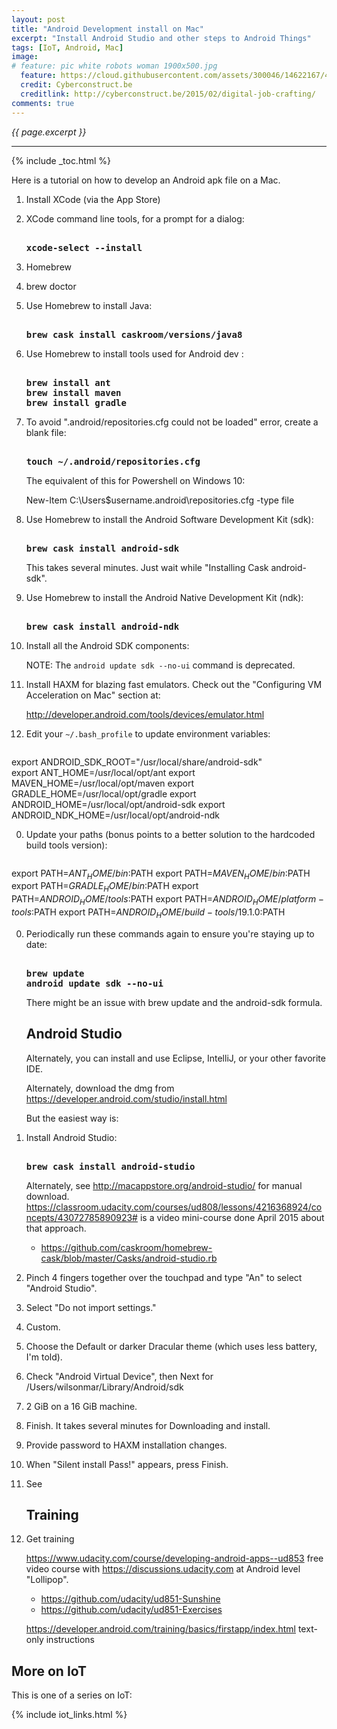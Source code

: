 ```yaml
---
layout: post
title: "Android Development install on Mac"
excerpt: "Install Android Studio and other steps to Android Things"
tags: [IoT, Android, Mac]
image:
# feature: pic white robots woman 1900x500.jpg
  feature: https://cloud.githubusercontent.com/assets/300046/14622167/45abd918-0585-11e6-8537-a58e0b55e3ec.jpg
  credit: Cyberconstruct.be
  creditlink: http://cyberconstruct.be/2015/02/digital-job-crafting/
comments: true
---
```

<i>{{ page.excerpt }}</i>
<hr />

{% include _toc.html %}

Here is a tutorial on how to develop an Android apk file on a Mac.

1. Install XCode (via the App Store)
2. XCode command line tools, for a prompt for a dialog: 

   <pre><strong>
   xcode-select --install 
   </strong></pre>

3. Homebrew
4. brew doctor
5. Use Homebrew to install Java:

   <pre><strong>
   brew cask install caskroom/versions/java8
   </strong></pre>

6. Use Homebrew to install tools used for Android dev :

   <pre><strong>
   brew install ant
   brew install maven
   brew install gradle
   </strong></pre>

7. To avoid ".android/repositories.cfg could not be loaded" error, create a blank file:

   <pre><strong>
   touch ~/.android/repositories.cfg
   </strong></pre>

   The equivalent of this for Powershell on Windows 10: 

   New-Item C:\Users\$username\.android\repositories.cfg -type file

8. Use Homebrew to install the Android Software Development Kit (sdk):

   <pre><strong>
   brew cask install android-sdk
   </strong></pre>

   This takes several minutes. Just wait while "Installing Cask android-sdk".

6. Use Homebrew to install the Android Native Development Kit (ndk):

   <pre><strong>
   brew cask install android-ndk
   </strong></pre>

0. Install all the Android SDK components:

   NOTE: The `android update sdk --no-ui` command is deprecated.

0. Install HAXM for blazing fast emulators. Check out the "Configuring VM Acceleration on Mac" section at:

   http://developer.android.com/tools/devices/emulator.html

0. Edit your `~/.bash_profile` to update environment variables:

   <pre>
export ANDROID_SDK_ROOT="/usr/local/share/android-sdk"      
export ANT_HOME=/usr/local/opt/ant
export MAVEN_HOME=/usr/local/opt/maven
export GRADLE_HOME=/usr/local/opt/gradle
export ANDROID_HOME=/usr/local/opt/android-sdk
export ANDROID_NDK_HOME=/usr/local/opt/android-ndk
   </pre>

0. Update your paths (bonus points to a better solution to the hardcoded build tools version):

   <pre>
export PATH=$ANT_HOME/bin:$PATH
export PATH=$MAVEN_HOME/bin:$PATH
export PATH=$GRADLE_HOME/bin:$PATH
export PATH=$ANDROID_HOME/tools:$PATH
export PATH=$ANDROID_HOME/platform-tools:$PATH
export PATH=$ANDROID_HOME/build-tools/19.1.0:$PATH
   </pre>

0. Periodically run these commands again to ensure you're staying up to date:

   <pre><strong>
   brew update
   android update sdk --no-ui
   </strong></pre>

   There might be an issue with brew update and the android-sdk formula.

   ## Android Studio

   Alternately, you can install and use Eclipse, IntelliJ, or your other favorite IDE.

   Alternately, download the dmg from https://developer.android.com/studio/install.html

   But the easiest way is:

0. Install Android Studio:

   <pre><strong>
   brew cask install android-studio
   </strong></pre>

   Alternately, see http://macappstore.org/android-studio/
   for manual download.
   https://classroom.udacity.com/courses/ud808/lessons/4216368924/concepts/43072785890923#
   is a video mini-course done April 2015 about that approach.

   * https://github.com/caskroom/homebrew-cask/blob/master/Casks/android-studio.rb

0. Pinch 4 fingers together over the touchpad and type "An" to select "Android Studio".

0. Select "Do not import settings."
0. Custom.
0. Choose the Default or darker Dracular theme (which uses less battery, I'm told).
0. Check "Android Virtual Device", then Next for /Users/wilsonmar/Library/Android/sdk
0. 2 GiB on a 16 GiB machine.
0. Finish. It takes several minutes for Downloading and install.
0. Provide password to HAXM installation changes.
0. When "Silent install Pass!" appears, press Finish.
0. See 




   ## Training

0. Get training

   https://www.udacity.com/course/developing-android-apps--ud853
   free video course with
   https://discussions.udacity.com
   at Android level "Lollipop".

   * https://github.com/udacity/ud851-Sunshine
   * https://github.com/udacity/ud851-Exercises

   https://developer.android.com/training/basics/firstapp/index.html
   text-only instructions


## More on IoT #

This is one of a series on IoT:

{% include iot_links.html %}
